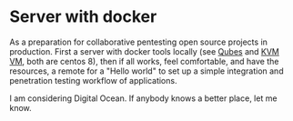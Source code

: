 # Server with docker

As a preparation for collaborative pentesting open source projects in production. First a server with docker tools locally (see [Qubes](../qubes/Docker-tools.md) and [KVM VM](../kvm/Docker-tools.md), both are centos 8), then if all works, feel comfortable, and have the resources, a remote for a "Hello world" to set up a simple integration and penetration testing workflow of applications.

I am considering Digital Ocean. If anybody knows a better place, let me know.